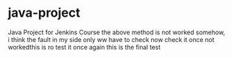 # java-project
Java Project for Jenkins Course
the above method is not worked somehow, i think the fault in my side only
ww have to check now
check it once not workedthis is ro test it once again
this is the final test
